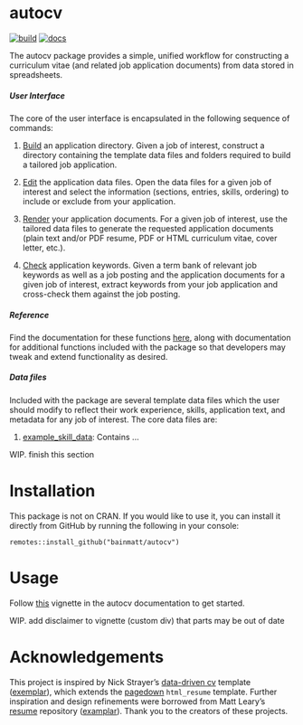 # autocv

<!-- badges: start -->
[![build](https://github.com/bainmatt/autocv/actions/workflows/R-CMD-check.yaml/badge.svg)](https://github.com/bainmatt/autocv/actions/workflows/R-CMD-check.yaml)
[![docs](https://github.com/bainmatt/autocv/actions/workflows/pkgdown.yaml/badge.svg)](https://github.com/bainmatt/autocv/actions/workflows/pkgdown.yaml)
<!-- badges: end -->

The autocv package provides a simple, unified workflow for constructing 
a curriculum vitae (and related job application documents)
from data stored in spreadsheets.

##### User Interface

The core of the user interface is encapsulated in
the following sequence of commands:

1. [Build](https://bainmatt.github.io/autocv/reference/build_app_directory.html)
an application directory.
Given a job of interest, construct a directory containing the
template data files and folders required to build a tailored job application.

2. [Edit](https://bainmatt.github.io/autocv/reference/open_app.html)
the application data files.
Open the data files for a given job of interest and select
the information (sections, entries, skills, ordering)
to include or exclude from your application.

3. [Render](https://bainmatt.github.io/autocv/reference/render_app.html)
your application documents.
For a given job of interest, use the tailored data files
to generate the requested application documents
(plain text and/or PDF resume, PDF or HTML curriculum vitae,
cover letter, etc.).

4. [Check](https://bainmatt.github.io/autocv/reference/run_skill_count.html)
application keywords.
Given a term bank of relevant job keywords as well as a job posting and
the application documents for a given job of interest, extract keywords
from your job application and cross-check them against the job posting.

##### Reference

Find the documentation for these functions
[here](https://bainmatt.github.io/autocv/reference/),
along with documentation for additional functions
included with the package so that developers may
tweak and extend functionality as desired.

##### Data files

Included with the package are several template data files which the user
should modify to reflect their work experience, skills, application text,
and metadata for any job of interest. The core data files are:

1. [example_skill_data](https://bainmatt.github.io/autocv/reference/example_skill_data.html):
Contains ...

WIP. finish this section

<!--
using a central spreadsheet housing resume data (work history, education, skills)

Using a functional programming approach to
automate repetitive elements of the job application process, `autocv`
provides an efficient, reproducible, easily customized and extended workflow,
!-->

# Installation

This package is not on CRAN. If you would like to use it, you can install
it directly from GitHub by running the following in your console:

    remotes::install_github("bainmatt/autocv")

# Usage

Follow [this](./articles/example-cv.html) vignette in the autocv documentation 
to get started.

WIP. add disclaimer to vignette (custom div) that parts may be out of date

<!--
Alternatively, if you're in a hurry, the most straightforward way to get
up and running is to: 

1. Install the project
2. Copy [these](link) spreadsheets into your data/ directory
3. Copy [these](link) stylesheets into your inst/extdata directory
4. Open `resume_data.xlsx` and `cover_data.xlsx` and modify the entries
5. Set your paths and job info in `job_data.xlsx`
6. Run the commands in the [Makefile](link)
!-->

# Acknowledgements

This project is inspired by Nick Strayer’s [data-driven cv][ddcv]
template ([exemplar][nickstrayer]), which extends the [pagedown][pagedown]
`html_resume` template. Further inspiration and design refinements
were borrowed from Matt Leary’s [resume][ddcv-mleary] repository
([examplar][mleary]). 
Thank you to the creators of these projects.

[pagedown]: https://github.com/rstudio/pagedown/tree/main	"pagedown package"
[ddcv]: https://github.com/nstrayer/datadrivencv/tree/master/inst/templates	"dd template"
[ddcv-mleary]: https://github.com/mleary/resume	"Matt Leary template"
[nickstrayer]: https://nickstrayer.me/cv/	"Nick Strayer’s data-driven CV"
[mleary]: https://mleary.github.io/resume/	"Matt Leary’s data-driven CV"
